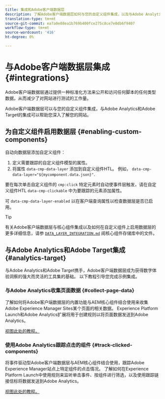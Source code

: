 ```yaml
---
title: 集成和Adobe客户端数据层
description: 了解Adobe客户端数据层如何与您的自定义组件集成，以及与Adobe Analytics和Adobe Target的集成如何帮助您深入了解您的网站
translation-type: tm+mt
source-git-commit: ea7a0e08ea1b769b400fce275c8ce7e0db6f9407
workflow-type: tm+mt
source-wordcount: '416'
ht-degree: 0%

---
```



# 与Adobe客户端数据层集成 {#integrations}

Adobe客户端数据层通过提供一种标准化方法来公开和访问任何脚本的任何类型数据，从而减少了对网站进行测试的工作量。

Adobe客户端数据层可以与您的自定义组件集成，与Adobe Analytics和Adobe Target的集成可以帮助您深入了解您的网站。

## 为自定义组件启用数据层 {#enabling-custom-components}

自动向数据层添加自定义组件：

1. 定义需要跟踪的自定义组件模型的属性。
1. 将属性 `data-cmp-data-layer` 添加到自定义组件HTL。 例如， `data-cmp-data-layer="${mycomponent.data.json}"`.

要在每次单击自定义组件的 `cmp:click` 特定元素时自动使事件层触发，请在自定义组件HTL `data-cmp-clickable` 中为要跟踪的元素添加属性。

可 `data-cmp-data-layer-enabled` 以在客户端查询属性以检查数据层是否已启用。

>[!TIP]
>
>有关Adobe客户端数据层与核心组件集成以及如何在自定义组件上启用数据层的更多详细信息，请参 [`DATA_LAYER_INTEGRATION.md`](https://github.com/adobe/aem-core-wcm-components/blob/master/DATA_LAYER_INTEGRATION.md) 阅核心组件存储库中的文件。

## 与Adobe Analytics和Adobe Target集成 {#analytics-target}

与Adobe Analytics和Adobe Target携手，Adobe客户端数据层成为获得数字体验洞察的强大而灵活的工具集的基础。 以下教程引导您完成示例集成。

### 与Adobe Analytics收集页面数据 {#collect-page-data}

了解如何将Adobe客户端数据层的内置功能与AEM核心组件结合使用来收集Adobe Experience Manager Sites某个页面的相关数据。 Experience Platform Launch和Adobe Analytics扩展将用于创建规则以将页面数据发送到Adobe Analytics。

[视图此处的教程。](https://docs.adobe.com/content/help/en/experience-manager-learn/sites/integrations/analytics/collect-data-analytics.html)

### 使用Adobe Analytics跟踪点击的组件 {#track-clicked-components}

将事件驱动型Adobe客户端数据层与AEM核心组件结合使用，跟踪Adobe Experience Manager站点上特定组件的点击情况。 了解如何在Experience Platform Launch中使用规则来监听单击事件、按组件进行筛选，以及使用跟踪链接信标将数据发送到Adobe Analytics。

[视图此处的教程。](https://docs.adobe.com/content/help/en/experience-manager-learn/sites/integrations/analytics/track-clicked-component.html)
